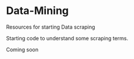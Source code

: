# Data-Mining
Resources for starting Data scraping

Starting code to understand some scraping terms.

Coming soon
